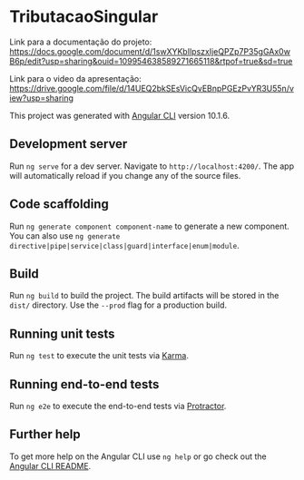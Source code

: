 # TributacaoSingular

Link para a documentação do projeto: https://docs.google.com/document/d/1swXYKbIlpszxIjeQPZp7P35gGAx0wB6p/edit?usp=sharing&ouid=109954638589271665118&rtpof=true&sd=true

Link para o video da apresentação: https://drive.google.com/file/d/14UEQ2bkSEsVicQvEBnpPGEzPvYR3U55n/view?usp=sharing





This project was generated with [Angular CLI](https://github.com/angular/angular-cli) version 10.1.6.

## Development server

Run `ng serve` for a dev server. Navigate to `http://localhost:4200/`. The app will automatically reload if you change any of the source files.

## Code scaffolding

Run `ng generate component component-name` to generate a new component. You can also use `ng generate directive|pipe|service|class|guard|interface|enum|module`.

## Build

Run `ng build` to build the project. The build artifacts will be stored in the `dist/` directory. Use the `--prod` flag for a production build.

## Running unit tests

Run `ng test` to execute the unit tests via [Karma](https://karma-runner.github.io).

## Running end-to-end tests

Run `ng e2e` to execute the end-to-end tests via [Protractor](http://www.protractortest.org/).

## Further help

To get more help on the Angular CLI use `ng help` or go check out the [Angular CLI README](https://github.com/angular/angular-cli/blob/master/README.md).
